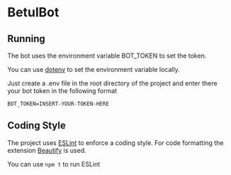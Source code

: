 # BetulBot

## Running

The bot uses the environment variable BOT_TOKEN to set the token.

You can use [dotenv](https://github.com/motdotla/dotenv) to set the environment variable locally.

Just create a .env file in the root directory of the project and enter there your bot token in the following format
```
BOT_TOKEN=INSERT-YOUR-TOKEN-HERE
```

## Coding Style
The project uses [ESLint](https://github.com/eslint/eslint) to enforce a coding style.
For code formatting the extension [Beautify](https://marketplace.visualstudio.com/items?itemName=HookyQR.beautify) is used.

You can use `npm t` to run ESLint